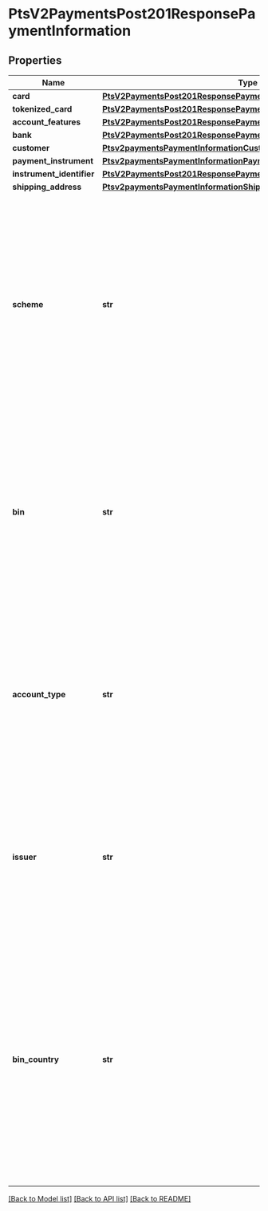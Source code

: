 # PtsV2PaymentsPost201ResponsePaymentInformation

## Properties
Name | Type | Description | Notes
------------ | ------------- | ------------- | -------------
**card** | [**PtsV2PaymentsPost201ResponsePaymentAccountInformationCard**](PtsV2PaymentsPost201ResponsePaymentAccountInformationCard.md) |  | [optional] 
**tokenized_card** | [**PtsV2PaymentsPost201ResponsePaymentInformationTokenizedCard**](PtsV2PaymentsPost201ResponsePaymentInformationTokenizedCard.md) |  | [optional] 
**account_features** | [**PtsV2PaymentsPost201ResponsePaymentInformationAccountFeatures**](PtsV2PaymentsPost201ResponsePaymentInformationAccountFeatures.md) |  | [optional] 
**bank** | [**PtsV2PaymentsPost201ResponsePaymentInformationBank**](PtsV2PaymentsPost201ResponsePaymentInformationBank.md) |  | [optional] 
**customer** | [**Ptsv2paymentsPaymentInformationCustomer**](Ptsv2paymentsPaymentInformationCustomer.md) |  | [optional] 
**payment_instrument** | [**Ptsv2paymentsPaymentInformationPaymentInstrument**](Ptsv2paymentsPaymentInformationPaymentInstrument.md) |  | [optional] 
**instrument_identifier** | [**PtsV2PaymentsPost201ResponsePaymentInformationInstrumentIdentifier**](PtsV2PaymentsPost201ResponsePaymentInformationInstrumentIdentifier.md) |  | [optional] 
**shipping_address** | [**Ptsv2paymentsPaymentInformationShippingAddress**](Ptsv2paymentsPaymentInformationShippingAddress.md) |  | [optional] 
**scheme** | **str** | Subtype of card account. This field can contain one of the following values: - Maestro International - Maestro UK Domestic - MasterCard Credit - MasterCard Debit - Visa Credit - Visa Debit - Visa Electron  **Note** Additional values may be present.  For all possible values, see the &#x60;score_card_scheme&#x60; field description in the _Decision Manager Using the SCMP API Developer Guide_ on the [CyberSource Business Center.](https://ebc2.cybersource.com/ebc2/) Click **Decision Manager** &gt; **Documentation** &gt; **Guides** &gt; _Decision Manager Using the SCMP API Developer Guide_ (PDF link).  | [optional] 
**bin** | **str** | Credit card BIN (the first six digits of the credit card).Derived either from the &#x60;cc_bin&#x60; request field or from the first six characters of the &#x60;customer_cc_num&#x60; field.  For all possible values, see the &#x60;score_cc_bin&#x60; field description in the _Decision Manager Using the SCMP API Developer Guide_ on the [CyberSource Business Center.](https://ebc2.cybersource.com/ebc2/) Click **Decision Manager** &gt; **Documentation** &gt; **Guides** &gt; _Decision Manager Using the SCMP API Developer Guide_ (PDF link).  | [optional] 
**account_type** | **str** | Type of payment card account. This field can refer to a credit card, debit card, or prepaid card account type.  For all possible values, see the &#x60;score_card_account_type&#x60; field description in the _Decision Manager Using the SCMP API Developer Guide_ on the [CyberSource Business Center.](https://ebc2.cybersource.com/ebc2/) Click **Decision Manager** &gt; **Documentation** &gt; **Guides** &gt; _Decision Manager Using the SCMP API Developer Guide_ (PDF link).  | [optional] 
**issuer** | **str** | Name of the bank or entity that issued the card account.  For all possible values, see the &#x60;score_card_issuer&#x60; field description in the _Decision Manager Using the SCMP API Developer Guide_ on the [CyberSource Business Center.](https://ebc2.cybersource.com/ebc2/) Click **Decision Manager** &gt; **Documentation** &gt; **Guides** &gt; _Decision Manager Using the SCMP API Developer Guide_ (PDF link).  | [optional] 
**bin_country** | **str** | Country (two-digit country code) associated with the BIN of the customer&#39;s card used for the payment. Returned if the information is available. Use this field for additional information when reviewing orders. This information is also displayed in the details page of the CyberSource Business Center.  For all possible values, see the &#x60;bin_country&#x60; field description in the _Decision Manager Using the SCMP API Developer Guide_ on the [CyberSource Business Center.](https://ebc2.cybersource.com/ebc2/) Click **Decision Manager** &gt; **Documentation** &gt; **Guides** &gt; _Decision Manager Using the SCMP API Developer Guide_ (PDF link).  | [optional] 

[[Back to Model list]](../README.md#documentation-for-models) [[Back to API list]](../README.md#documentation-for-api-endpoints) [[Back to README]](../README.md)


